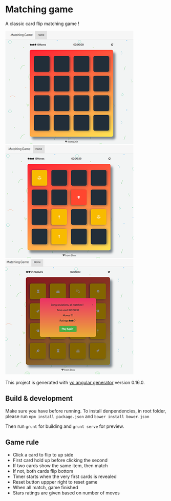 # Matching game
A classic card flip matching game !

![](preview/start.png)
![](preview/middle.png)
![](preview/end.png)

This project is generated with [yo angular generator](https://github.com/yeoman/generator-angular)
version 0.16.0.

## Build & development
Make sure you have before running.
To install denpendencies, in root folder, please run
`npm install package.json`
and
`bower install bower.json`

Then run `grunt` for building and `grunt serve` for preview.

## Game rule
- Click a card to flip to up side
- First card hold up before clicking the second
- If two cards show the same item, then match
- If not, both cards flip bottom
- Timer starts when the very first cards is revealed
- Reset button uppper right to reset game
- When all match, game finished
- Stars ratings are given based on number of moves